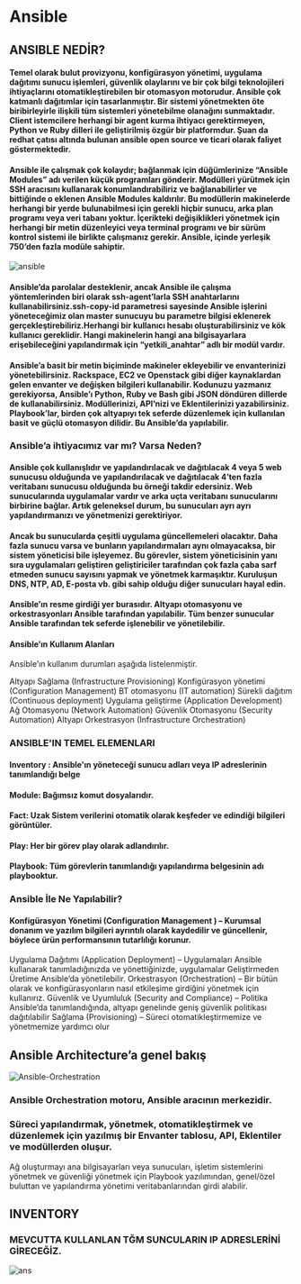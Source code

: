 # Ansible

## ANSIBLE NEDİR?
#### Temel olarak bulut provizyonu, konfigürasyon yönetimi, uygulama dağıtımı sunucu işlemleri, güvenlik olaylarını ve bir çok bilgi teknolojileri ihtiyaçlarını otomatikleştirebilen bir otomasyon motorudur. Ansible çok katmanlı dağıtımlar için tasarlanmıştır. Bir sistemi yönetmekten öte biribirleyirle ilişkili tüm sistemleri yönetebilme olanağını sunmaktadır. Client istemcilere herhangi bir agent kurma ihtiyacı gerektirmeyen, Python ve Ruby dilleri ile geliştirilmiş özgür bir platformdur. Şuan da redhat çatısı altında bulunan ansible open source ve ticari olarak faliyet göstermektedir.


#### Ansible ile çalışmak çok kolaydır; bağlanmak için düğümlerinize “Ansible Modules” adı verilen küçük programları gönderir. Modülleri yürütmek için SSH aracısını kullanarak konumlandırabiliriz ve bağlanabilirler ve bittiğinde o eklenen Ansible Modules kaldırılır. Bu modüllerin makinelerde herhangi bir yerde bulunabilmesi için gerekli hiçbir sunucu, arka plan programı veya veri tabanı yoktur. İçerikteki değişiklikleri yönetmek için herhangi bir metin düzenleyici veya terminal programı ve bir sürüm kontrol sistemi ile birlikte çalışmanız gerekir. Ansible, içinde yerleşik 750’den fazla modüle sahiptir.

![ansible](https://user-images.githubusercontent.com/81867200/188466994-7bf93314-c53d-4361-af2a-745da3fce409.png)
 
#### Ansible’da parolalar desteklenir, ancak Ansible ile çalışma yöntemlerinden biri olarak ssh-agent’larla SSH anahtarlarını kullanabilirsiniz.ssh-copy-id parametresi sayesinde Ansible işlerini yöneteceğimiz olan master sunucuyu bu parametre bilgisi eklenerek gerçekleştirebiliriz.Herhangi bir kullanıcı hesabı oluşturabilirsiniz ve kök kullanıcı gereklidir. Hangi makinelerin hangi ana bilgisayarlara erişebileceğini yapılandırmak için “yetkili_anahtar” adlı bir modül vardır. 

#### Ansible’a basit bir metin biçiminde makineler ekleyebilir ve envanterinizi yönetebilirsiniz. Rackspace, EC2 ve Openstack gibi diğer kaynaklardan gelen envanter ve değişken bilgileri kullanabilir. Kodunuzu yazmanız gerekiyorsa, Ansible’ı Python, Ruby ve Bash gibi JSON döndüren dillerde de kullanabilirsiniz. Modüllerinizi, API’nizi ve Eklentilerinizi yazabilirsiniz. Playbook’lar, birden çok altyapıyı tek seferde düzenlemek için kullanılan basit ve güçlü otomasyon dilidir. Bu Ansible’da yapılabilir.

### Ansible’a ihtiyacımız var mı?  Varsa Neden?
#### Ansible çok kullanışlıdır ve yapılandırılacak ve dağıtılacak 4 veya 5 web sunucusu olduğunda ve yapılandırılacak ve dağıtılacak 4’ten fazla veritabanı sunucusu olduğunda bu örneği takdir edersiniz. Web sunucularında uygulamalar vardır ve arka uçta veritabanı sunucularını birbirine bağlar. Artık geleneksel durum, bu sunucuları ayrı ayrı yapılandırmanızı ve yönetmenizi gerektiriyor.

#### Ancak bu sunucularda çeşitli uygulama güncellemeleri olacaktır. Daha fazla sunucu varsa ve bunların yapılandırmaları aynı olmayacaksa, bir sistem yöneticisi bile işleyemez. Bu görevler, sistem yöneticisinin yanı sıra uygulamaları geliştiren geliştiriciler tarafından çok fazla çaba sarf etmeden sunucu sayısını yapmak ve yönetmek karmaşıktır. Kuruluşun DNS, NTP, AD, E-posta vb. gibi sahip olduğu diğer sunucuları hayal edin.

#### Ansible’ın resme girdiği yer burasıdır. Altyapı otomasyonu ve orkestrasyonları Ansible tarafından yapılabilir. Tüm benzer sunucular Ansible tarafından tek seferde işlenebilir ve yönetilebilir.

#### Ansible’ın Kullanım Alanları
Ansible’ın kullanım durumları aşağıda listelenmiştir.

Altyapı Sağlama (Infrastructure Provisioning)
Konfigürasyon yönetimi (Configuration Management)
BT otomasyonu (IT automation)
Sürekli dağıtım (Continuous deployment)
Uygulama geliştirme (Application Development)
Ağ Otomasyonu (Network Automation)
Güvenlik Otomasyonu (Security Automation)
Altyapı Orkestrasyon (Infrastructure Orchestration)

### ANSIBLE'IN TEMEL ELEMENLARI
#### Inventory : Ansible'ın yöneteceği sunucu adları veya IP adreslerinin tanımlandığı belge
#### Module: Bağımsız komut dosyalarıdır.
#### Fact: Uzak Sistem verilerini otomatik olarak keşfeder ve edindiği bilgileri görüntüler.
#### Play: Her bir görev play olarak adlandırılır.
#### Playbook: Tüm görevlerin tanımlandığı yapılandırma belgesinin adı playbooktur.

### Ansible İle Ne Yapılabilir?
#### Konfigürasyon Yönetimi (Configuration Management ) – Kurumsal donanım ve yazılım bilgileri ayrıntılı olarak kaydedilir ve güncellenir, böylece ürün performansının tutarlılığı korunur.
Uygulama Dağıtımı (Application Deployment) – Uygulamaları Ansible kullanarak tanımladığınızda ve yönettiğinizde, uygulamalar Geliştirmeden Üretime Ansible’da yönetilebilir.
Orkestrasyon (Orchestration) – Bir bütün olarak ve konfigürasyonların nasıl etkileşime girdiğini yönetmek için kullanırız.
Güvenlik ve Uyumluluk (Security and Compliance) – Politika Ansible’da tanımlandığında, altyapı genelinde geniş güvenlik politikası dağıtılabilir
Sağlama (Provisioning) – Süreci otomatikleştirmemize ve yönetmemize yardımcı olur

## Ansible Architecture’a genel bakış
![Ansible-Orchestration](https://user-images.githubusercontent.com/81867200/188469216-8247c65b-41c4-4034-939a-927009907d43.png)
### Ansible Orchestration motoru, Ansible aracının merkezidir.

### Süreci yapılandırmak, yönetmek, otomatikleştirmek ve düzenlemek için yazılmış bir Envanter tablosu, API, Eklentiler ve modüllerden oluşur.
Ağ oluşturmayı ana bilgisayarları veya sunucuları, işletim sistemlerini yönetmek ve güvenliği yönetmek için Playbook yazılımından, genel/özel buluttan ve yapılandırma yönetimi veritabanlarından girdi alabilir.

## INVENTORY
### MEVCUTTA KULLANLAN TĞM SUNCULARIN IP ADRESLERİNİ GİRECEĞİZ.
![ans](https://user-images.githubusercontent.com/81867200/188875254-c85ed25e-d17d-4d5a-a157-662187a1bec6.png)


